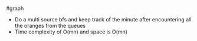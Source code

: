 #graph
- Do a multi source bfs and keep track of the minute after encountering all the oranges from the queues
- Time complexity of O(mn) and space is O(mn)
